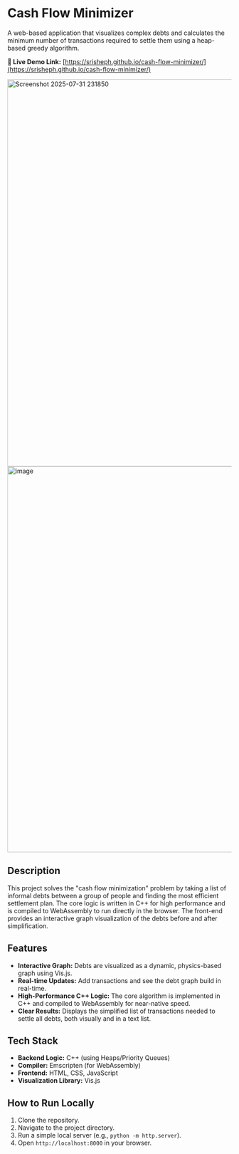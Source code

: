 # Cash Flow Minimizer

A web-based application that visualizes complex debts and calculates the minimum number of transactions required to settle them using a heap-based greedy algorithm.

**🚀 Live Demo Link:** [https://srisheph.github.io/cash-flow-minimizer/](https://srisheph.github.io/cash-flow-minimizer/)

<img width="1920" height="869" alt="Screenshot 2025-07-31 231850" src="https://github.com/user-attachments/assets/98f7af13-71a1-4890-8f5c-f055fba768ba" />

<img width="1920" height="867" alt="image" src="https://github.com/user-attachments/assets/55090a39-acfc-4036-b2ae-cbc5bd25567b" />



## Description

This project solves the "cash flow minimization" problem by taking a list of informal debts between a group of people and finding the most efficient settlement plan. The core logic is written in C++ for high performance and is compiled to WebAssembly to run directly in the browser. The front-end provides an interactive graph visualization of the debts before and after simplification.

## Features

- **Interactive Graph:** Debts are visualized as a dynamic, physics-based graph using Vis.js.
- **Real-time Updates:** Add transactions and see the debt graph build in real-time.
- **High-Performance C++ Logic:** The core algorithm is implemented in C++ and compiled to WebAssembly for near-native speed.
- **Clear Results:** Displays the simplified list of transactions needed to settle all debts, both visually and in a text list.

## Tech Stack

- **Backend Logic:** C++ (using Heaps/Priority Queues)
- **Compiler:** Emscripten (for WebAssembly)
- **Frontend:** HTML, CSS, JavaScript
- **Visualization Library:** Vis.js

## How to Run Locally

1.  Clone the repository.
2.  Navigate to the project directory.
3.  Run a simple local server (e.g., `python -m http.server`).
4.  Open `http://localhost:8000` in your browser.
